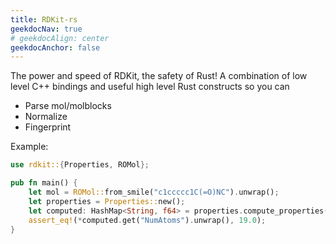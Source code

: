 ```yaml
---
title: RDKit-rs
geekdocNav: true
# geekdocAlign: center
geekdocAnchor: false
---
```


The power and speed of RDKit, the safety of Rust! A combination of low level C++ bindings and useful high level Rust
constructs so you can

 * Parse mol/molblocks
 * Normalize
 * Fingerprint

Example:

```rust
use rdkit::{Properties, ROMol};

pub fn main() {
    let mol = ROMol::from_smile("c1ccccc1C(=O)NC").unwrap();
    let properties = Properties::new();
    let computed: HashMap<String, f64> = properties.compute_properties(&mol);
    assert_eq!(*computed.get("NumAtoms").unwrap(), 19.0);
}
```